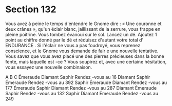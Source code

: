 # Section 132

Vous avez à peine le temps d'entendre le Gnome dire  : « Une couronne et deux crânes  »,
qu'un éclair blanc, jaillissant de la serrure, vous frappe en pleine poitrine. Vous tombez
évanoui sur le sol. Lancez un dé. Ajoutez 1 point au chiffre donné par le dé et réduisez
d'autant votre total d' ENDURANCE . Si l'éclair ne vous a pas foudroyé, vous reprenez
conscience, et le Gnome vous demande de fair e une nouvelle tentative. Vous savez que
vous avez placé une des pierres précieuses dans la bonne fente, mais laquelle est -ce ?
Vous soupirez et, avec une certaine hésitation, vous essayez une nouvelle combinaison.

A  B  C
Émeraude  Diamant  Saphir      Rendez -vous au 16
Diamant  Saphir   Émeraude     Rendez -vous au 392
Saphir   Émeraude  Diamant     Rendez -vous au 177
Émeraude  Saphir   Diamant     Rendez -vous au 287
Diamant  Émeraude  Saphir      Rendez -vous au 132
Saphir   Diamant  Émeraude     Rendez -vous au 249